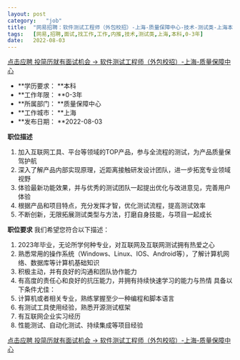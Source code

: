 ```yaml
---
layout:	post
category:	"job"
title:	"网易招聘：软件测试工程师（外包校招）-上海-质量保障中心-技术-测试类-上海本科0-3年"
tags:	[网易,招聘,面试,找工作,工作,内推,技术,测试类,上海,本科,0-3年]
date:	2022-08-03
---
```


[点击应聘 投简历就有面试机会 -> 软件测试工程师（外包校招）-上海-质量保障中心](http://mobile.bole.netease.com/bole/boleDetail?id=42054&employeeId=346f03c3cda5f04c&key=all)



- **学历要求： **本科
- **工作年限： **0-3年
- **所属部门： **质量保障中心
- **工作城市： **上海
- **发布日期： **2022-08-03



**职位描述**
1. 加入互联网工具、平台等领域的TOP产品，参与全流程的测试，为产品质量保驾护航
2. 深入了解产品内部实现原理，近距离接触研发设计团队，进一步拓宽专业领域视野
3. 体验最新功能效果，并与优秀的测试团队一起提出优化与改进意见，完善用户体验
4. 根据产品和项目特点，充分发挥才智，优化测试流程，提高测试效率
5. 不断创新，无限拓展测试类型与方法，打磨自身技能，与项目一起成长



**职位要求**
我们希望您符合以下描述：
1. 2023年毕业，无论所学何种专业，对互联网及互联网测试拥有热爱之心
2. 熟悉常用的操作系统（Windows、Linux、IOS、Android等），了解计算机网络、数据库等计算机基础知识
3. 积极主动，并有良好的沟通和团队协作能力
4. 有高度的责任心和良好的抗压能力，并拥有持续快速学习的能力与热情
具备以下条件尤佳：
1. 计算机或者相关专业，熟练掌握至少一种编程和脚本语言
2. 有测试工具使用经验，熟悉开源测试框架
3. 有互联网企业实习经历
4. 性能测试、自动化测试、持续集成等项目经验



[点击应聘 投简历就有面试机会 -> 软件测试工程师（外包校招）-上海-质量保障中心](http://mobile.bole.netease.com/bole/boleDetail?id=42054&employeeId=346f03c3cda5f04c&key=all)
